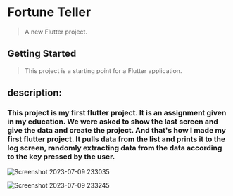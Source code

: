# Fortune Teller

>A new Flutter project.

## Getting Started

>This project is a starting point for a Flutter application.

## description:

### This project is my first flutter project. It is an assignment given in my education. We were asked to show the last screen and give the data and create the project. And that's how I made my first flutter project. It pulls data from the list and prints it to the log screen, randomly extracting data from the data according to the key pressed by the user.

![Screenshot 2023-07-09 233035](https://github.com/BeyzaYalvac/fortune-telling/assets/102876353/ea5f4661-c583-449f-a6fe-49e091058a3f)

![Screenshot 2023-07-09 233245](https://github.com/BeyzaYalvac/fortune-telling/assets/102876353/2568d84a-8e8f-47a7-adc0-a1f4b6432c49)

